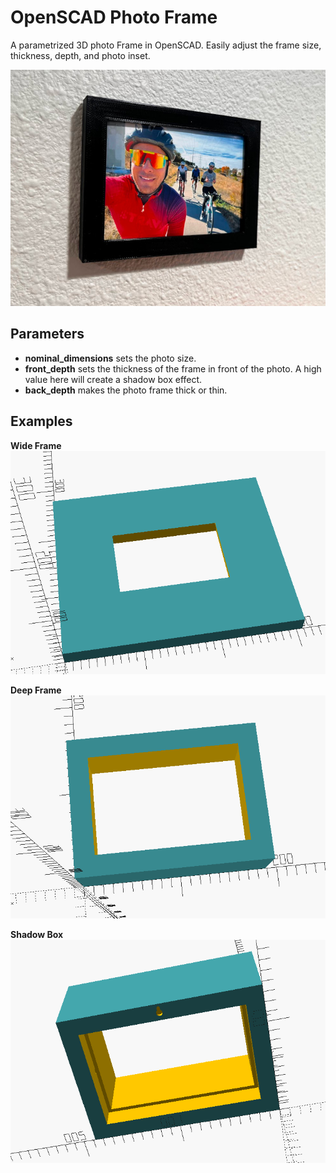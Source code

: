# OpenSCAD Photo Frame

A parametrized 3D photo Frame in OpenSCAD. Easily adjust the frame size,
thickness, depth, and photo inset.

![The photo frame hanging on a wall](photo.jpg)

## Parameters

- **nominal_dimensions** sets the photo size.
- **front_depth** sets the thickness of the frame in front of the photo. A high
  value here will create a shadow box effect.
- **back_depth** makes the photo frame thick or thin.

## Examples

**Wide Frame**
![Wide frame](WideFrame.png)

**Deep Frame**
![Deep frame](DeepFrame.png)

**Shadow Box**
![Shadow box](ShadowBox.png)

